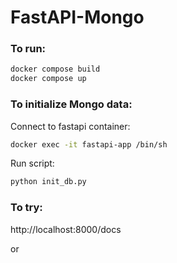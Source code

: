# FastAPI-Mongo

### To run:

```sh
docker compose build
docker compose up
```

### To initialize Mongo data: 
Connect to fastapi container:
```sh
docker exec -it fastapi-app /bin/sh
```
Run script:
```sh
python init_db.py
```

### To try:

http://localhost:8000/docs

or